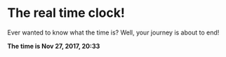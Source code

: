 # The real time clock!

Ever wanted to know what the time is? Well, your journey is about to end!

**The time is Nov 27, 2017, 20:33**